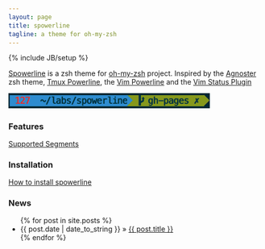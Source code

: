 ```yaml
---
layout: page
title: spowerline
tagline: a theme for oh-my-zsh
---
```

{% include JB/setup %}

[Spowerline](https://github.com/mbauhardt/spowerline) is a zsh theme for [oh-my-zsh](https://github.com/robbyrussell/oh-my-zsh/) project.
Inspired by the [Agnoster](https://gist.github.com/agnoster/3712874) zsh theme,
[Tmux Powerline](https://github.com/erikw/tmux-powerline),
the [Vim Powerline](https://github.com/Lokaltog/vim-powerline)
and the [Vim Status Plugin](https://github.com/Lokaltog/powerline)

<img src="assets/welcome.png" style="width:400px;">

### Features
[Supported Segments](features.html)

### Installation
[How to install spowerline](installation.html)

### News

<ul class="posts">
  {% for post in site.posts %}
    <li><span>{{ post.date | date_to_string }}</span> &raquo; <a href="{{ BASE_PATH }}{{ post.url }}">{{ post.title }}</a></li>
  {% endfor %}
</ul>
